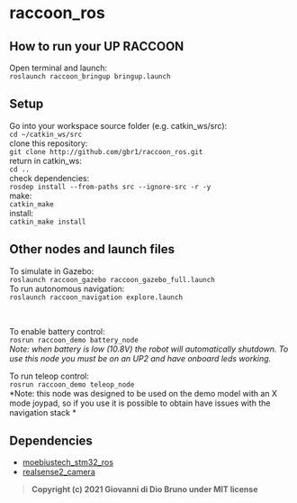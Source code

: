 # raccoon_ros

## How to run your UP RACCOON

Open terminal and launch:<br>
`roslaunch raccoon_bringup bringup.launch`

## Setup
Go into your workspace source folder (e.g. catkin_ws/src): <br>
`cd ~/catkin_ws/src` <br>
clone this repository: <br>
`git clone http://github.com/gbr1/raccoon_ros.git` <br>
return in catkin_ws: <br>
`cd ..` <br>
check dependencies: <br>
`rosdep install --from-paths src --ignore-src -r -y` <br>
make: <br>
`catkin_make` <br>
install: <br>
`catkin_make install` <br>

## Other nodes and launch files

To simulate in Gazebo: <br>
`roslaunch raccoon_gazebo raccoon_gazebo_full.launch` <br>
To run autonomous navigation: <br>
`roslaunch raccoon_navigation explore.launch` <br>

<br>

To enable battery control: <br>
`rosrun raccoon_demo battery_node` <br>
*Note: when battery is low (10.8V) the robot will automatically shutdown. To use this node you must be on an UP2 and have onboard leds working.*

To run teleop control: <br>
`rosrun raccoon_demo teleop_node` <br>
*Note: this node was designed to be used on the demo model with an X mode joypad, so if you use it is possible to obtain have issues with the navigation stack *


## Dependencies
* [moebiustech_stm32_ros](https://github.com/gbr1/moebiustech_stm32_ros)
* [realsense2_camera](https://github.com/intel-ros/realsense)

>__Copyright (c) 2021 Giovanni di Dio Bruno under MIT license__
